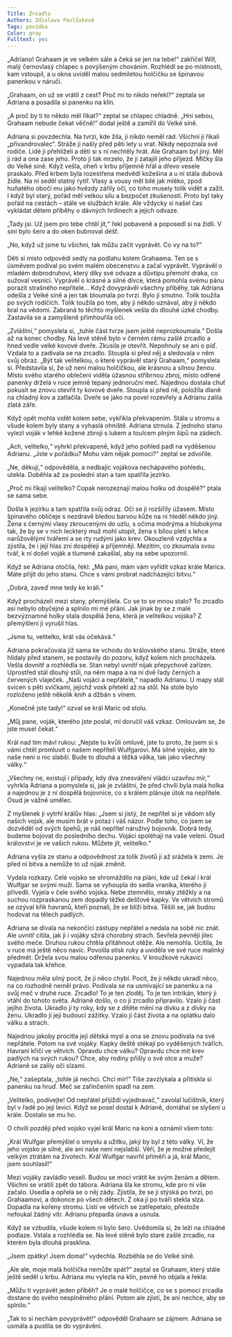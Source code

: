 ```yaml
---
Title: Zrcadlo
Authors: Zdislava Pavlůsková
Tags: povídka
Color: gray
Fulltext: yes
---
```


„Adriano! Grahaam je ve velkém sále a čeká se jen na tebe!“ zakřičel 
Will, malý černovlasý chlapec s povýšeným chováním. Rozhlédl se 
po místnosti, kam vstoupil, a u okna uviděl malou sedmiletou holčičku 
se špinavou panenkou v náručí.

„Grahaam, on už se vrátil z cest? Proč mi to nikdo neřekl?“ 
zeptala se Adriana a posadila si panenku na klín.

„A proč by ti to někdo měl říkat?“ zeptal se chlapec chladně. 
„Hni sebou, Grahaam nebude čekat věčně!“ dodal ještě a zamířil do 
Velké síně.

Adriana si povzdechla. Na tvrzi, kde žila, ji nikdo neměl rád. 
Všichni jí říkali „přivandrovalec“. Stráže ji našly před pěti lety u vrat. 
Nikdy nepoznala své rodiče. Lidé ji přehlíželi a děti si s ní nechtěly 
hrát. Ale Grahaam byl jiný. Měl ji rád a ona zase jeho. Proto ji tak 
mrzelo, že jí zatajili jeho příjezd. Mlčky šla do Velké síně. Když vešla, 
oheň v krbu příjemně hřál a dřevo vesele praskalo. Před krbem byla 
rozestřena medvědí kožešina a u ní stála dubová židle. Na ní seděl 
statný rytíř. Vlasy a vousy měl bílé jak mléko, zpod huňatého obočí 
mu jako hvězdy zářily oči, co toho musely tolik vidět a zažít. I když 
byl starý, pořád měl velkou sílu a bezpočet zkušeností. Proto byl 
taky pořád na cestách – stále ve službách krále. Ale vždycky si našel 
čas vykládat dětem příběhy o dávných hrdinech a jejich odvaze.

„Tady jsi. Už jsem pro tebe chtěl jít,“ řekl pobaveně a poposedl 
si na židli. V síni bylo šero a do oken bubnoval déšť.

„No, když už jsme tu všichni, tak můžu začít vyprávět. Co vy 
na to?“

Děti si místo odpovědi sedly na podlahu kolem Grahaama. Ten 
se s úsměvem podíval po svém malém obecenstvu a začal vyprávět. 
Vyprávěl o mladém dobrodruhovi, který díky své odvaze a důvtipu 
přemohl draka, co sužoval vesnici. Vyprávěl o krásné a silné dívce, 
která pomohla svému pánu porazit strašného nepřítele... Když 
dovyprávěl všechny příběhy, tak Adriana odešla z Velké síně a jen 
tak bloumala po tvrzi. Bylo jí smutno. Tolik toužila po svých rodičích. 
Tolik toužila po tom, aby ji někdo uznával, aby ji někdo bral na 
vědomí. Zabraná to těchto myšlenek vešla do dlouhé úzké chodby. 
Zastavila se a zamyšleně přimhouřila oči.

„Zvláštní,“ pomyslela si, „tuhle část tvrze jsem ještě neprozkoumala.“ 
Došla až na konec chodby. Na levé stěně bylo v černém 
rámu zašlé zrcadlo a hned vedle velké kovové dveře. Zkusila je otevřít. 
Nepohnuly se ani o píď. Vzdala to a zadívala se na zrcadlo. 
Stoupla si před něj a sledovala v něm svůj obraz. „Být tak velitelkou, 
o které vyprávěl starý Grahaam,“ pomyslela si. Představila si, že už 
není malou holčičkou, ale krásnou a silnou ženou. Místo svého starého 
oblečení viděla úžasnou stříbrnou zbroj, místo odřené panenky 
držela v ruce jemně tepaný jednoruční meč. Najednou dostala 
chuť pokusit se znovu otevřít ty kovové dveře. Stoupla si před ně, 
položila dlaně na chladný kov a zatlačila. Dveře se jako na povel rozevřely 
a Adrianu zalila zlatá záře.

Když opět mohla vidět kolem sebe, vykřikla překvapením. Stála 
u stromu a všude kolem byly stany a vyhaslá ohniště. Adriana 
strnula. Z jednoho stanu vylezl voják v lehké kožené zbroji s lukem 
a toulcem plným šípů na zádech.

„Ach, velitelko,“ vyhrkl překvapeně, když jeho pohled padl na 
vyděšenou Adrianu. „Jste v pořádku? Mohu vám nějak pomoci?“ 
zeptal se zdvořile.

„Ne, děkuji,“ odpověděla, a nedbajíc vojákova nechápavého 
pohledu, utekla. Doběhla až za poslední stan a tam spatřila jezírko.

„Proč mi říkají velitelko? Copak nerozeznají malou holku od 
dospělé?“ ptala se sama sebe.

Došla k jezírku a tam spatřila svůj odraz. Oči se jí rozšířily 
úžasem. Místo špinavého obličeje s nezdravě bledou barvou kůže 
na ni hleděl někdo jiný. Žena s černými vlasy zkroucenými do uzlu, 
s očima modrýma a hlubokýma tak, že by se v nich leckterý muž 
mohl utopit, žena s bílou pletí s lehce narůžovělými tvářemi a se 
rty rudými jako krev. Okouzleně vzdychla a zjistila, že i její hlas zní 
dospěleji a příjemněji. Mezitím, co zkoumala svou tvář, k ní došel 
voják a tlumeně zakašlal, aby na sebe upozornil.

Když se Adriana otočila, řekl: „Má paní, mám vám vyřídit 
vzkaz krále Marica. Máte přijít do jeho stanu. Chce s vámi probrat 
nadcházející bitvu.“

„Dobrá, zaveď mne tedy ke králi.“

Když procházeli mezi stany, přemýšlela. Co se to se mnou stalo? 
To zrcadlo asi nebylo obyčejné a splnilo mi mé přání. Jak jinak by 
se z malé bezvýznamné holky stala dospělá žena, která je velitelkou 
vojska? Z přemýšlení ji vyrušil hlas.

„Jsme tu, velitelko, král vás očekává.“

Adriana pokračovala již sama ke vchodu do královského stanu. 
Stráže, které hlídaly před stanem, se postavily do pozoru, když kolem 
nich procházela. Vešla dovnitř a rozhlédla se. Stan nebyl uvnitř 
nijak přepychově zařízen. Uprostřed stál dlouhý stůl, na něm mapa 
a na ní dvě řady černých a červených vlaječek. „Naši vojáci a nepřátelé,“ 
napadlo Adrianu. U mapy stál svícen s pěti svíčkami, jejichž 
vosk přetekl až na stůl. Na stole bylo rozloženo ještě několik knih a 
džbán s vínem.

„Konečně jste tady!“ ozval se král Maric od stolu.

„Můj pane, voják, kterého jste poslal, mi doručil váš vzkaz. 
Omlouvám se, že jste musel čekat.“

Král nad tím mávl rukou: „Nejste tu kvůli omluvě, jste tu proto, 
že jsem si s vámi chtěl promluvit o našem nepříteli Wulfgarovi. 
Má silné vojsko, ale to naše není o nic slabší. Bude to dlouhá a těžká 
válka, tak jako všechny války.“

„Všechny ne, existují i případy, kdy dva znesváření vládci uzavřou 
mír,“ vyhrkla Adriana a pomyslela si, jak je zvláštní, že před 
chvílí byla malá holka a najednou je z ní dospělá bojovnice, co s králem 
plánuje útok na nepřítele. Osud je vážně umělec.

Z myšlenek ji vytrhl králův hlas: „Jsem si jistý, že nepřítel si je 
vědom síly našich vojsk, ale musím brát v potaz i váš názor. Podle 
toho, co jsem se dozvěděl od svých špehů, je náš nepřítel náruživý 
bojovník. Dobrá tedy, budeme bojovat do posledního dechu. Vojáci 
spoléhají na vaše velení. Osud království je ve vašich rukou. Můžete 
jít, velitelko.“

Adriana vyšla ze stanu a odpovědnost za tolik životů ji až srážela 
k zemi. Je před ní bitva a nemůže to už nijak změnit. 

Vydala rozkazy. Celé vojsko se shromáždilo na pláni, kde už 
čekal i král Wulfgar se svými muži. Sama se vyhoupla do sedla vraníka, 
kterého jí přivedli. Vyjela v čele svého vojska. Nebe ztemnělo, 
mraky ztěžkly a na suchou rozpraskanou zem dopadly těžké dešťové kapky. Ve větvích stromů se ozýval křik havranů, kteří poznali, že 
se blíží bitva. Těšili se, jak budou hodovat na tělech padlých.

Adriana se dívala na nekončící zástupy nepřátel a nedala na 
sobě nic znát. Ale uvnitř cítila, jak ji i vojáky sžírá chorobný strach. 
Sevřela pevněji jilec svého meče. Druhou rukou chtěla přitáhnout 
otěže. Ale nemohla. Ucítila, že v ruce má ještě něco navíc. Povolila 
stisk ruky a uviděla ve své ruce malinký předmět. Držela svou malou 
odřenou panenku. V kroužkové rukavici vypadala tak křehce.

Najednou měla silný pocit, že jí něco chybí. Pocit, že jí někdo 
ukradl něco, na co rozhodně neměl právo. Podívala se na usmívající 
se panenku a na svůj meč v druhé ruce. Zrcadlo! To je ten zloděj. To 
je ten intrikán, který ji vtáhl do tohoto světa. Adrianě došlo, o co ji 
zrcadlo připravilo. Vzalo jí část jejího života. Ukradlo jí ty roky, kdy 
se z dítěte mění na dívku a z dívky na ženu. Ukradlo jí její budoucí 
zážitky. Vzalo jí část života a na oplátku dalo válku a strach.

Najednou jakoby procitla její dětská mysl a ona se znovu podívala 
na své nepřátele. Potom na své vojáky. Kapky deště stékají po 
vyděšených tvářích. Havrani křičí ve větvích. Opravdu chce válku? 
Opravdu chce mít krev padlých na svých rukou? Chce, aby rodiny 
přišly o své otce a muže? Adrianě se zalily oči slzami.

„Ne,“ zašeptala, „tohle já nechci. Chci mír!“ Tiše zavzlykala a 
přitiskla si panenku na hruď. Meč se zařinčením spadl na zem.

„Velitelko, podívejte! Od nepřátel přijíždí vyjednavač,“ zavolal 
lučištník, který byl v řadě po její levici. Když se posel dostal k Adrianě, 
domáhal se slyšení u krále. Dostalo se mu ho.

O chvíli později před vojsko vyjel král Maric na koni a oznámil 
všem toto:

„Král Wulfgar přemýšlel o smyslu a užitku, jaký by byl z této 
války. Ví, že jeho vojsko je silné, ale ani naše není nejslabší. Věří, že 
je možné předejít velkým ztrátám na životech. Král Wulfgar navrhl 
příměří a já, král Maric, jsem souhlasil!“

Mezi vojáky zavládlo veselí. Budou se moci vrátit ke svým ženám 
a dětem. Všichni se vrátili zpět do tábora. Adriana šla ke stromu, 
kde pro ni vše začalo. Usedla a opřela se o něj zády. Zjistila, že se 
jí stýská po tvrzi, po Grahaamovi, a dokonce po všech dětech. Z oka 
jí po tváři stekla slza. Dopadla na kořeny stromu. Listí ve větvích se 
zatřepetalo, přestože nefoukal žádný vítr. Adrianu přepadla únava 
a usnula.

Když se vzbudila, všude kolem ní bylo šero. Uvědomila si, že 
leží na chladné podlaze. Vstala a rozhlédla se. Na levé stěně bylo 
staré zašlé zrcadlo, na kterém byla dlouhá prasklina.

„Jsem zpátky! Jsem doma!“ vydechla. Rozběhla se do Velké 
síně.

„Ale ale, moje malá holčička nemůže spát?“ zeptal se Grahaam, 
který stále ještě seděl u krbu. Adriana mu vylezla na klín, pevně ho 
objala a řekla:

„Můžu ti vyprávět jeden příběh? Je o malé holčičce, co se s pomocí 
zrcadla dostane do svého nesplněného přání. Potom ale zjistí, 
že ani nechce, aby se splnilo.“ 

„Tak to si nechám povyprávět!“ odpověděl Grahaam se zájmem. 
Adriana se usmála a pustila se do vyprávění.